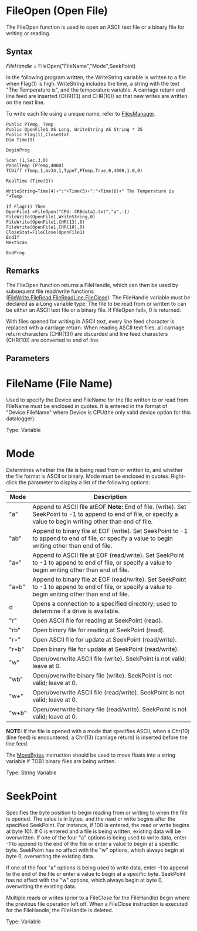 # FileOpen (Open File)

The FileOpen function is used to open an ASCII text file or a binary file for writing or reading.

## Syntax

_FileHandle_ = FileOpen("FileName","Mode",SeekPoint)

In the following program written, the WriteString variable is written to a file when Flag(1) is high. WriteString includes the time, a string with the text "The Temperature is", and the temperature variable. A carriage return and line feed are inserted (CHR(13) and CHR(10)) so that new writes are written on the next line.

To write each file using a unique name, refer to [FilesManager](filesmanager2.md).

```
Public PTemp, Temp
Public OpenFile1 AS Long, WriteString AS String * 35
Public Flag(1),CloseStat
Dim Time(9)

BeginProg

Scan (1,Sec,3,0)
PanelTemp (PTemp,4000)
TCDiff (Temp,1,mv34,1,TypeT,PTemp,True,0,4000,1.0,0)

RealTime (Time(1))

WriteString=Time(4)+":"+Time(5)+":"+Time(6)+" The Temperature is "+Temp

If Flag(1) Then
OpenFile1 =FileOpen("CPU:.CRBdata1.txt","a",-1)
FileWrite(OpenFile1,WriteString,0)
FileWrite(OpenFile1,CHR(13),0)
FileWrite(OpenFile1,CHR(10),0)
CloseStat=FileClose(OpenFile1)
EndIf
NextScan

EndProg
```

## Remarks

The FileOpen function returns a FileHandle, which can then be used by subsequent file read/write functions ([FileWrite](filewrite.md),[FileRead](fileread.md),[FileReadLine](filereadline.md),[FileClose](fileclose.md)). The FileHandle variable must be declared as a Long variable type. The file to be read from or written to can be either an ASCII text file or a binary file. If FileOpen fails, 0 is returned.

With files opened for writing in ASCII text, every line feed character is replaced with a carriage return. When reading ASCII text files, all carriage return characters (CHR(13)) are discarded and line feed characters (CHR(10)) are converted to end of line.

## Parameters

# FileName (File Name)

Used to specify the Device and FileName for the file written to or read from. FileName must be enclosed in quotes. It is entered in the format of "Device:FileName" where Device is CPU(the only valid device option for this datalogger).

Type: Variable

# Mode

Determines whether the file is being read from or written to, and whether the file format is ASCII or binary. Mode must be enclosed in quotes. Right-click the parameter to display a list of the following options:

| Mode  | Description                                                                                                                                                          |
| ----- | -------------------------------------------------------------------------------------------------------------------------------------------------------------------- |
| "a"   | Append to ASCII file atEOF **Note:** End of file. (write). Set SeekPoint to -1 to append to end of file, or specify a value to begin writing other than end of file. |
| "ab"  | Append to binary file at EOF (write). Set SeekPoint to -1 to append to end of file, or specify a value to begin writing other than end of file.                      |
| "a+"  | Append to ASCII file at EOF (read/write). Set SeekPoint to -1 to append to end of file, or specify a value to begin writing other than end of file.                  |
| "a+b" | Append to binary file at EOF (read/write). Set SeekPoint to -1 to append to end of file, or specify a value to begin writing other than end of file.                 |
| d     | Opens a connection to a specified directory; used to determine if a drive is available.                                                                              |
| "r"   | Open ASCII file for reading at SeekPoint (read).                                                                                                                     |
| "rb"  | Open binary file for reading at SeekPoint (read).                                                                                                                    |
| "r+"  | Open ASCII file for update at SeekPoint (read/write).                                                                                                                |
| "r+b" | Open binary file for update at SeekPoint (read/write).                                                                                                               |
| "w"   | Open/overwrite ASCII file (write). SeekPoint is not valid; leave at 0.                                                                                               |
| "wb"  | Open/overwrite binary file (write). SeekPoint is not valid; leave at 0.                                                                                              |
| "w+"  | Open/overwrite ASCII file (read/write). SeekPoint is not valid; leave at 0.                                                                                          |
| "w+b" | Open/overwrite binary file (read/write). SeekPoint is not valid; leave at 0.                                                                                         |

**NOTE:** If the file is opened with a mode that specifies ASCII, when a Chr(10) (line feed) is encountered, a Chr(13) (carriage return) is inserted before the line feed.

The [MoveBytes](movebytes.md) instruction should be used to move floats into a string variable if TOB1 binary files are being written.

Type: String Variable

# SeekPoint

Specifies the byte position to begin reading from or writing to when the file is opened. The value is in bytes, and the read or write begins after the specified SeekPoint. For instance, if 100 is entered, the read or write begins at byte 101. If 0 is entered and a file is being written, existing data will be overwritten. If one of the four "a" options is being used to write data, enter -1 to append to the end of the file or enter a value to begin at a specific byte. SeekPoint has no affect with the "w" options, which always begin at byte 0, overwriting the existing data.

If one of the four "a" options is being used to write data, enter -1 to append to the end of the file or enter a value to begin at a specific byte. SeekPoint has no affect with the "w" options, which always begin at byte 0, overwriting the existing data.

Multiple reads or writes (prior to a FileClose for the FileHandle) begin where the previous file operation left off. When a FileClose instruction is executed for the FileHandle, the FileHandle is deleted.

Type: Variable
